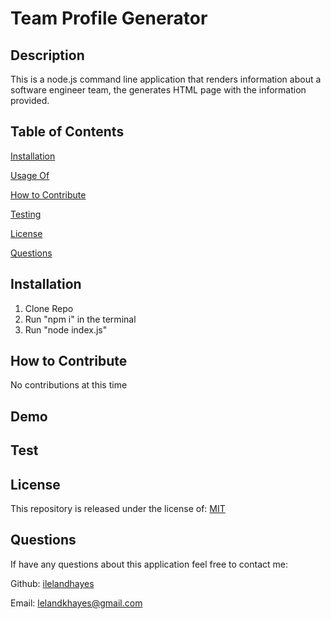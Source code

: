 
  # Team Profile Generator

  ## Description
  
  This is a node.js command line application that renders information about a software engineer team, the generates HTML page with the information provided.
  
  ## Table of Contents
  
  [Installation](https://github.com/ilelandhayes#Installation)


  [Usage Of](https://github.com/ilelandhayes#Usage-Of)


  [How to Contribute](https://github.com/ilelandhayes#How-to-Contribute)


  [Testing](https://github.com/ilelandhayes#Testing)


  [License](https://github.com/ilelandhayes#License)


  [Questions](https://github.com/ilelandhayes#Questions)
  
  ## Installation
  
  1. Clone Repo 
  2. Run "npm i" in the terminal 
  3. Run "node index.js" 
  
  ## How to Contribute
  
  No contributions at this time

  ## Demo


  ## Test


  ## License
  
  This repository is released under the license of: [MIT](https://opensource.org/licenses/MIT)

  ## Questions

  If have any questions about this application feel free to contact me:

  Github: [ilelandhayes](https://github.com/ilelandhayes)

  Email: lelandkhayes@gmail.com
